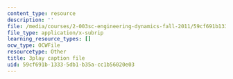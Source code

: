 ```yaml
---
content_type: resource
description: ''
file: /media/courses/2-003sc-engineering-dynamics-fall-2011/59cf691b13335db1b35acc1b56020e03_zhk9xLjrmi4.vtt
file_type: application/x-subrip
learning_resource_types: []
ocw_type: OCWFile
resourcetype: Other
title: 3play caption file
uid: 59cf691b-1333-5db1-b35a-cc1b56020e03
---
```

